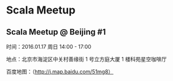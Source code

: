 # Scala Meetup

## Scala Meetup @ Beijing #1

时间：2016.01.17 周日 14:00 - 17:00

地点：北京市海淀区中关村善缘街 1 号立方庭大厦 1 楼科苑星空咖啡厅

百度地图：（http://j.map.baidu.com/51mg8）
